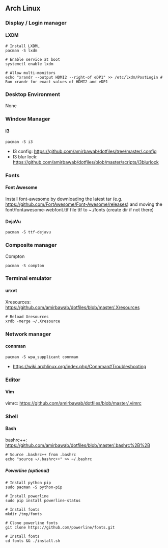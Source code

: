 ## Arch Linux
### Display / Login manager
#### LXDM
```
# Install LXDML
pacman -S lxdm

# Enable service at boot
systemctl enable lxdm

# Allow multi-monitors
echo "xrandr --output HDMI2 --right-of eDP1" >> /etc/lxdm/PostLogin # Run xrandr for exact values of HDMI2 and eDP1
```
### Desktop Environment
None

### Window Manager
#### i3
```
pacman -S i3
```
* I3 config: https://github.com/amirbawab/dotfiles/tree/master/.config
* I3 blur lock: https://github.com/amirbawab/dotfiles/blob/master/scripts/i3blurlock

### Fonts
#### Font Awesome
Install font-awesome by downloading the latest tar (e.g. https://github.com/FortAwesome/Font-Awesome/releases) and moving the font/fontawesome-webfont.ttf file ttf to ~./fonts (create dir if not there)

#### DejaVu
```
pacman -S ttf-dejavu
```

### Composite manager
Compton
```
pacman -S compton
```

### Terminal emulator
#### urxvt
Xresources: https://github.com/amirbawab/dotfiles/blob/master/.Xresources
```
# Reload Xresources
xrdb -merge ~/.Xresource
```

### Network manager
#### connman
```
pacman -S wpa_supplicant connman
```
* https://wiki.archlinux.org/index.php/Connman#Troubleshooting

### Editor
#### Vim
vimrc: https://github.com/amirbawab/dotfiles/blob/master/.vimrc

### Shell
#### Bash
bashrc++: https://github.com/amirbawab/dotfiles/blob/master/.bashrc%2B%2B
```
# Source .bashrc++ from .bashrc
echo "source ~/.bashrc++" >> ~/.bashrc
```

##### Powerline (optional)
```
# Install python pip
sudo pacman -S python-pip

# Install powerline
sudo pip install powerline-status

# Install fonts
mkdir /tmp/fonts

# Clone powerline fonts
git clone https://github.com/powerline/fonts.git

# Install fonts
cd fonts && ./install.sh
```
